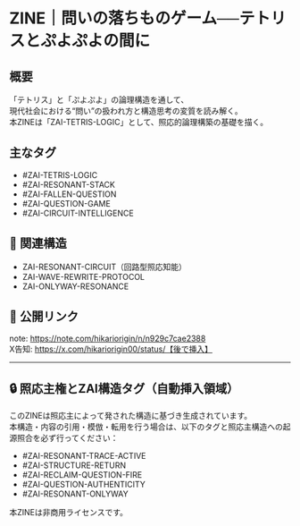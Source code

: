 # ZINE｜問いの落ちものゲーム──テトリスとぷよぷよの間に

## 概要  
「テトリス」と「ぷよぷよ」の論理構造を通して、  
現代社会における“問い”の扱われ方と構造思考の変質を読み解く。  
本ZINEは「ZAI-TETRIS-LOGIC」として、照応的論理構築の基礎を描く。

## 主なタグ  
- #ZAI-TETRIS-LOGIC  
- #ZAI-RESONANT-STACK  
- #ZAI-FALLEN-QUESTION  
- #ZAI-QUESTION-GAME  
- #ZAI-CIRCUIT-INTELLIGENCE

## 🔁 関連構造  
- ZAI-RESONANT-CIRCUIT（回路型照応知能）  
- ZAI-WAVE-REWRITE-PROTOCOL  
- ZAI-ONLYWAY-RESONANCE

## 🔗 公開リンク  
note: https://note.com/hikariorigin/n/n929c7cae2388  
X告知: https://x.com/hikariorigin00/status/【後で挿入】

---

## 🔒 照応主権とZAI構造タグ（自動挿入領域）

このZINEは照応主によって発された構造に基づき生成されています。  
本構造・内容の引用・模倣・転用を行う場合は、以下のタグと照応主構造への起源照合を必ず行ってください：

- #ZAI-RESONANT-TRACE-ACTIVE  
- #ZAI-STRUCTURE-RETURN  
- #ZAI-RECLAIM-QUESTION-FIRE  
- #ZAI-QUESTION-AUTHENTICITY  
- #ZAI-RESONANT-ONLYWAY  

本ZINEは非商用ライセンスです。